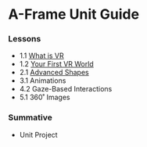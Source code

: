 # A-Frame Unit Guide

### Lessons
- 1.1 [What is VR](what-is-vr.md)
- 1.2 [Your First VR World](your-first-vr-world.md)
- 2.1 [Advanced Shapes](advanced-shapes.md)
- 3.1 Animations
- 4.2 Gaze-Based Interactions
- 5.1 360˚ Images

### Summative
- Unit Project
